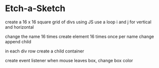 # Etch-a-Sketch

create a 16 x 16 square grid of divs using JS
use a loop
i and j
for vertical and horizontal

change the name 16 times
create element 16 times once per name change
append child


in each div row create a child container

create event listener when mouse leaves box, change box color

